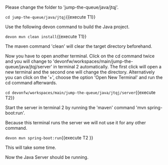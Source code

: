 

Please change the folder to &#39;jump-the-queue/java/jtqj&#39;.

`cd jump-the-queue/java/jtqj`{{execute T1}}
 
Use the following devon command to build the Java project.

`devon mvn clean install`{{execute T1}}

The maven command 'clean' will clear the target directory beforehand. 






Now you have to open another terminal. Click on the cd command twice and you will change to &#39;devonfw/workspaces/main/jump-the-queue/java/jtqj/server&#39; in terminal 2 automatically. The first click will open a new terminal and the second one will change the directory. Alternatively you can click on the &#39;+&#39;, choose the option &#39;Open New Terminal&#39; and run the cd command afterwards. 


`cd devonfw/workspaces/main/jump-the-queue/java/jtqj/server`{{execute T2}}

Start the server in terminal 2 by running the 'maven' command 'mvn spring-boot:run'.

Because this terminal runs the server we will not use it for any other command.
 

`devon mvn spring-boot:run`{{execute T2 }}

This will take some time.

Now the Java Server should be running.

